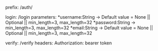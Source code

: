prefix: /auth/

login: /login <POST Method>
parameters:
*username:String -> Default value = None || Optional || min_length=3, max_length=32
*password:String -> min_length=3, max_length=32
\*email:String -> Default value = None || Optional || min_length=3, max_length=32

verify: /verify <POST Method>
headers:
Authorization: bearer token
